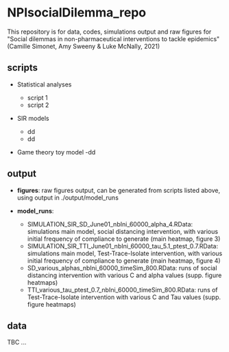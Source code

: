 # NPIsocialDilemma_repo
 
 This repository is for data, codes, simulations output and raw figures for "Social dilemmas in non-pharmaceutical interventions to tackle epidemics" (Camille Simonet, Amy Sweeny & Luke McNally, 2021)

 
## scripts
 
 - Statistical analyses
 	- script 1
	- script 2
	
- SIR models
	- dd
	- dd
	
- Game theory toy model
	-dd

## output

- **figures**: raw figures output, can be generated from scripts listed above, using output in ./output/model_runs

- **model_runs**:
	- SIMULATION_SIR_SD_June01_nbIni_60000_alpha_4.RData: simulations main model, social distancing intervention, with various initial frequency of compliance to generate (main heatmap, figure 3)
	- SIMULATION_SIR_TTI_June01_nbIni_60000_tau_5.1_ptest_0.7.RData: simulations main model, Test-Trace-Isolate intervention, with various initial frequency of compliance to generate (main heatmap, figure 4)
	- SD_various_alphas_nbIni_60000_timeSim_800.RData: runs of social distancing intervention with various C and alpha values (supp. figure heatmaps)
	- TTI_various_tau_ptest_0.7_nbIni_60000_timeSim_800.RData: runs of Test-Trace-Isolate intervention with various C and Tau values (supp. figure heatmaps)


## data

TBC ...

